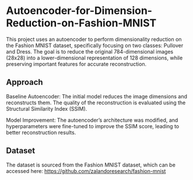 # Autoencoder-for-Dimension-Reduction-on-Fashion-MNIST

This project uses an autoencoder to perform dimensionality reduction on the Fashion MNIST dataset, specifically focusing on two classes: Pullover and Dress. The goal is to reduce the original 784-dimensional images (28x28) into a lower-dimensional representation of 128 dimensions, while preserving important features for accurate reconstruction.

## Approach
Baseline Autoencoder: The initial model reduces the image dimensions and reconstructs them. The quality of the reconstruction is evaluated using the Structural Similarity Index (SSIM).

Model Improvement: The autoencoder’s architecture was modified, and hyperparameters were fine-tuned to improve the SSIM score, leading to better reconstruction results.

## Dataset
The dataset is sourced from the Fashion MNIST dataset, which can be accessed here: https://github.com/zalandoresearch/fashion-mnist

